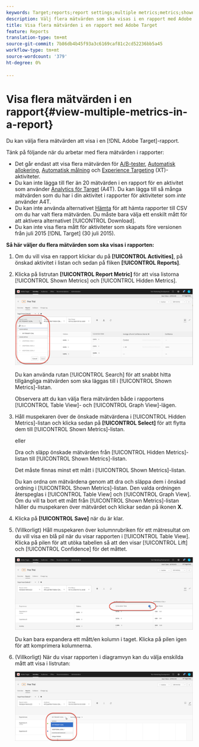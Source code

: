 ```yaml
---
keywords: Target;reports;report settings;multiple metrics;metrics;shown metrics;hidden metrics
description: Välj flera mätvärden som ska visas i en rapport med Adobe Target.
title: Visa flera mätvärden i en rapport med Adobe Target
feature: Reports
translation-type: tm+mt
source-git-commit: 7b86db4b45f93a3c6169caf81c2cd52236bb5a45
workflow-type: tm+mt
source-wordcount: '379'
ht-degree: 0%

---
```



# Visa flera mätvärden i en rapport{#view-multiple-metrics-in-a-report}

Du kan välja flera mätvärden att visa i en [!DNL Adobe Target]-rapport.

Tänk på följande när du arbetar med flera mätvärden i rapporter:

* Det går endast att visa flera mätvärden för [A/B-tester](/help/c-activities/t-test-ab/test-ab.md), [Automatisk allokering](/help/c-activities/automated-traffic-allocation/automated-traffic-allocation.md), [Automatisk målning](/help/c-activities/auto-target/auto-target-to-optimize.md) och [Experience Targeting](/help/c-activities/t-experience-target/experience-target.md) (XT)-aktiviteter.
* Du kan inte lägga till fler än 20 mätvärden i en rapport för en aktivitet som använder [Analytics för Target](/help/c-integrating-target-with-mac/a4t/a4t.md) (A4T). Du kan lägga till så många mätvärden som du har i din aktivitet i rapporter för aktiviteter som *inte* använder A4T.
* Du kan inte använda alternativet [Hämta](/help/c-reports/downloading-data-in-csv-file.md) för att hämta rapporter till CSV om du har valt flera mätvärden. Du måste bara välja ett enskilt mått för att aktivera alternativet [!UICONTROL Download].
* Du kan inte visa flera mått för aktiviteter som skapats före versionen från juli 2015 [!DNL Target] (30 juli 2015).

**Så här väljer du flera mätvärden som ska visas i rapporten:**

1. Om du vill visa en rapport klickar du på **[!UICONTROL Activities]**, på önskad aktivitet i listan och sedan på fliken **[!UICONTROL Reports]**.
1. Klicka på listrutan **[!UICONTROL Report Metric]** för att visa listorna [!UICONTROL Shown Metrics] och [!UICONTROL Hidden Metrics].

   ![](assets/multiple_metrics.png)

   Du kan använda rutan [!UICONTROL Search] för att snabbt hitta tillgängliga mätvärden som ska läggas till i [!UICONTROL Shown Metrics]-listan.

   Observera att du kan välja flera mätvärden både i rapportens [!UICONTROL Table View]- och [!UICONTROL Graph View]-lägen.

1. Håll muspekaren över de önskade mätvärdena i [!UICONTROL Hidden Metrics]-listan och klicka sedan på **[!UICONTROL Select]** för att flytta dem till [!UICONTROL Shown Metrics]-listan.

   eller

   Dra och släpp önskade mätvärden från [!UICONTROL Hidden Metrics]-listan till [!UICONTROL Shown Metrics]-listan.

   Det måste finnas minst ett mått i [!UICONTROL Shown Metrics]-listan.

   Du kan ordna om mätvärdena genom att dra och släppa dem i önskad ordning i [!UICONTROL Shown Metrics]-listan. Den valda ordningen återspeglas i [!UICONTROL Table View] och [!UICONTROL Graph View]. Om du vill ta bort ett mått från [!UICONTROL Shown Metrics]-listan håller du muspekaren över mätvärdet och klickar sedan på ikonen **X**.

1. Klicka på **[!UICONTROL Save]** när du är klar.
1. (Villkorligt) Håll muspekaren över kolumnrubriken för ett mätresultat om du vill visa en blå pil när du visar rapporten i [!UICONTROL Table View]. Klicka på pilen för att utöka tabellen så att den visar [!UICONTROL Lift] och [!UICONTROL Confidence] för det måttet.

   ![](assets/multiple_metrics_table.png)

   Du kan bara expandera ett mått/en kolumn i taget. Klicka på pilen igen för att komprimera kolumnerna.

1. (Villkorligt) När du visar rapporten i diagramvyn kan du välja enskilda mått att visa i listrutan:

   ![](assets/multiple_metrics_graph.png)


